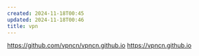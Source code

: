 ```yaml
---
created: 2024-11-18T00:45
updated: 2024-11-18T00:46
title: vpn
---
```

https://github.com/vpncn/vpncn.github.io
https://vpncn.github.io